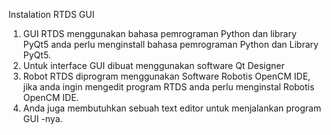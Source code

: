 Instalation RTDS GUI
1.	GUI RTDS menggunakan bahasa pemrograman Python dan library PyQt5  anda perlu menginstall bahasa pemrograman Python dan Library PyQt5.
2.	Untuk interface GUI dibuat menggunakan software Qt Designer
3.	Robot RTDS diprogram menggunakan Software Robotis OpenCM IDE, jika anda ingin mengedit program RTDS anda perlu menginstal Robotis OpenCM IDE.
4.	Anda juga membutuhkan sebuah text editor untuk menjalankan program GUI -nya.

